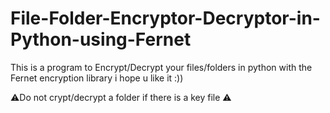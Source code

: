 # File-Folder-Encryptor-Decryptor-in-Python-using-Fernet
This is a program to Encrypt/Decrypt your files/folders in python with the Fernet encryption library
i hope u like it :))



⚠️Do not crypt/decrypt a folder if there is a key file ⚠️
